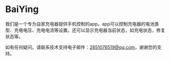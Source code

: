 # BaiYing

我们是一个专为自家充电器提供手机控制的app。app可以控制充电器的电池类型、充电电压、充电电流等设置。还可以显示充电器当前状态，如充电状态，修复状态等。

如有任何疑问，请联系技术支持电子邮件：2851076519@qq.com，谢谢您的支持。
